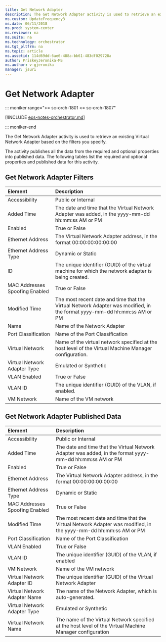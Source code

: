 ```yaml
---
title: Get Network Adapter
description: The Get Network Adapter activity is used to retrieve an existing Virtual Network Adapter based on the filters you specify.
ms.custom: UpdateFrequency3
ms.date: 06/11/2018
ms.prod: system-center
ms.reviewer: na
ms.suite: na
ms.technology: orchestrator
ms.tgt_pltfrm: na
ms.topic: article
ms.assetid: 114d69dd-6ae6-488a-bb61-483df029728a
author: PriskeyJeronika-MS
ms.author: v-gjeronika
manager: jsuri
---
```


# Get Network Adapter

::: moniker range=">= sc-orch-1801 <= sc-orch-1807"

[!INCLUDE [eos-notes-orchestrator.md](../includes/eos-notes-orchestrator.md)]

::: moniker-end

The Get Network Adapter activity is used to retrieve an existing Virtual Network Adapter based on the filters you specify.

The activity publishes all the data from the required and optional properties into published data. The following tables list the required and optional properties and published data for this activity.

## Get Network Adapter Filters

| Element   | Description   |
|:---|:---|
| Accessibility   | Public or Internal   |
| Added Time   | The date and time that the Virtual Network Adapter was added, in the yyyy-mm-dd hh:mm:ss AM or PM   |
| Enabled   | True or False   |
| Ethernet Address   | The Virtual Network Adapter address, in the format 00:00:00:00:00:00   |
| Ethernet Address Type   | Dynamic or Static   |
| ID  | The unique identifier (GUID) of the virtual machine for which the network adapter is being created.   |
| MAC Addresses Spoofing Enabled | True or False   |
| Modified Time   | The most recent date and time that the Virtual Network Adapter was modified, in the format yyyy-mm-dd hh:mm:ss AM or PM   |
|  Name | Name of the Network Adapter |
| Port Classification   | Name of the Port Classification   |
| Virtual Network  | Name of the virtual network specified at the host level of the Virtual Machine Manager configuration.   |
| Virtual Network Adapter Type   | Emulated or Synthetic   |
| VLAN Enabled   | True or False   |
| VLAN ID   |   The unique identifier (GUID) of the VLAN, if enabled. |
| VM Network |  Name of the VM network  |


## Get Network Adapter Published Data

| Element   | Description   |
|:---|:---|
| Accessibility   | Public or Internal   |
| Added Time   | The date and time that the Virtual Network Adapter was added, in the format yyyy-mm-dd hh:mm:ss AM or PM   |
| Enabled   | True or False   |
| Ethernet Address   | The Virtual Network Adapter address, in the format 00:00:00:00:00:00   |
| Ethernet Address Type   | Dynamic or Static   |
| MAC Addresses Spoofing Enabled | True or False   |
| Modified Time   | The most recent date and time that the Virtual Network Adapter was modified, in the yyyy-mm-dd hh:mm:ss AM or PM   |
| Port Classification   | Name of the Port Classification   |
| VLAN Enabled   | True or False   |
| VLAN ID   | The unique identifier (GUID) of the VLAN, if enabled   |
| VM Network |  Name of the VM network  |
| Virtual Network Adapter ID   | The unique identifier (GUID) of the Virtual Network Adapter   |
| Virtual Network Adapter Name   | The name of the Network Adapter, which is auto-generated.   |
| Virtual Network Adapter Type   | Emulated or Synthetic   |
| Virtual Network Name   | The name of the Virtual Network specified at the host level of the Virtual Machine Manager configuration   |
